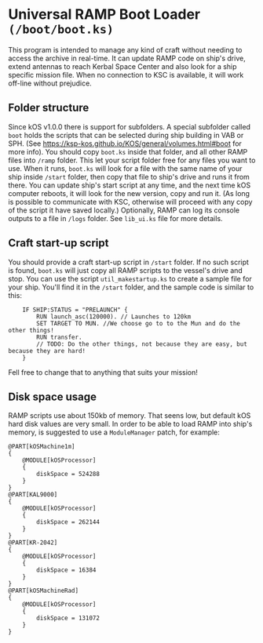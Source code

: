 Universal RAMP Boot Loader `(/boot/boot.ks)`
============================================

This program is intended to manage any kind of craft without needing to access the archive in real-time.
It can update RAMP code on ship's drive, extend antennas to reach Kerbal Space Center and also look for a ship specific mission file. When no connection to KSC is available, it will work off-line without prejudice.

Folder structure
----------------

Since kOS v1.0.0 there is support for subfolders. A special subfolder called `boot` holds the scripts that can be selected during ship building in VAB or SPH. (See https://ksp-kos.github.io/KOS/general/volumes.html#boot for more info). You should copy `boot.ks` inside that folder, and all other RAMP files into `/ramp` folder. This let your script folder free for any files you want to use.
When it runs, `boot.ks` will look for a file with the same name of your ship inside `/start` folder, then copy that file to ship's drive and runs it from there. You can update ship's start script at any time, and the next time kOS computer reboots, it will look for the new version, copy and run it. (As long is possible to communicate with KSC, otherwise will proceed with any copy of the script it have saved locally.)
Optionally, RAMP can log its console outputs to a file in `/logs` folder. See `lib_ui.ks` file for more details.

Craft start-up script
---------------------

You should provide a craft start-up script in `/start` folder. If no such script is found, `boot.ks` will just copy all RAMP scripts to the vessel's drive and stop. 
You can use the script `util_makestartup.ks` to create a sample file for your ship. You'll find it in the `/start` folder, and the sample code is similar to this:
```
    IF SHIP:STATUS = "PRELAUNCH" {
        RUN launch_asc(120000). // Launches to 120km
        SET TARGET TO MUN. //We choose go to to the Mun and do the other things!
        RUN transfer.
        // TODO: Do the other things, not because they are easy, but because they are hard!
    }
```
Fell free to change that to anything that suits your mission! 

Disk space usage
----------------

RAMP scripts use about 150kb of memory. That seens low, but default kOS hard disk values are very small. In order to be able to load RAMP into ship's memory, is suggested to use a `ModuleManager` patch, for example:
```
@PART[kOSMachine1m]
{
	@MODULE[kOSProcessor]
	{
		diskSpace = 524288
	}
}
@PART[KAL9000]
{
	@MODULE[kOSProcessor]
	{
		diskSpace = 262144
	}
}
@PART[KR-2042]
{
	@MODULE[kOSProcessor]
	{
		diskSpace = 16384
	}
}
@PART[kOSMachineRad]
{
	@MODULE[kOSProcessor]
	{
		diskSpace = 131072
	}
}
```
